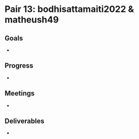 # Pair 13: bodhisattamaiti2022 & matheush49

## Goals
- 

## Progress
- 

## Meetings
- 

## Deliverables
- 
